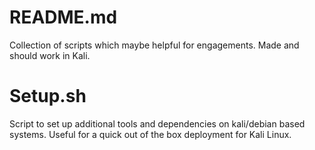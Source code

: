 README.md
=======
Collection of scripts which maybe helpful for engagements.
Made and should work in Kali.

Setup.sh
======
Script to set up additional tools and dependencies on kali/debian based systems.
Useful for a quick out of the box deployment for Kali Linux.
